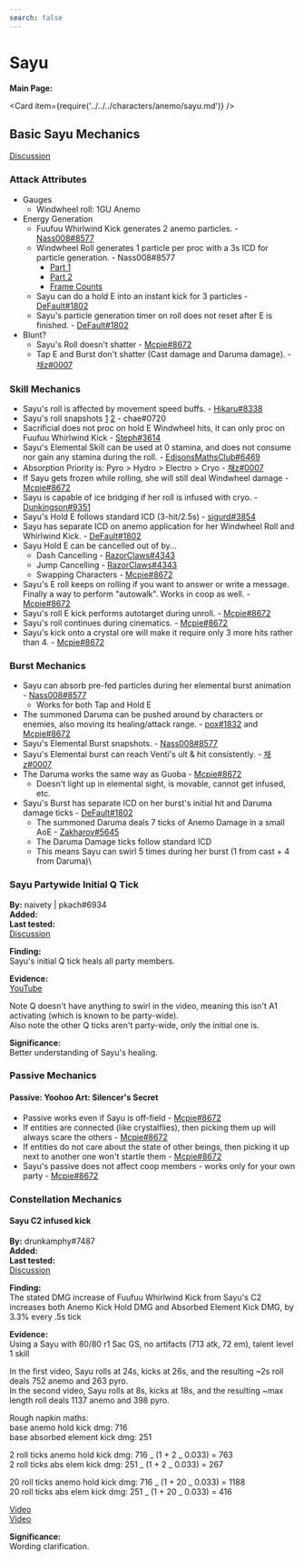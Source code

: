 ```yaml
---
search: false
---
```


# Sayu

**Main Page:**

<Card item={require('../../../characters/anemo/sayu.md')} />

## Basic Sayu Mechanics

[Discussion](https://tickets.deeznuts.moe/ticket-archive/attachments_873816131952070666_878384038103097364_transcript-sayu-basic-mechanics.html)

### Attack Attributes

* Gauges
  * Windwheel roll: 1GU Anemo
* Energy Generation
  * Fuufuu Whirlwind Kick generates 2 anemo particles. - [Nass008#8577](https://youtu.be/mu5q-BSjOQQ)
  * Windwheel Roll generates 1 particle per proc with a 3s ICD for particle generation. - Nass008#8577
    * [Part 1](https://youtu.be/QF9skUTnJmY)
    * [Part 2](https://youtu.be/vrk5D-6fCME)
    * [Frame Counts](https://imgur.com/PKGxrTT)
  * Sayu can do a hold E into an instant kick for 3 particles - [DeFault#1802](https://youtu.be/rlztgVXikw4)
  * Sayu's particle generation timer on roll does not reset after E is finished. - [DeFault#1802](https://youtu.be/H15YvXdoPB4)
* Blunt?
  * Sayu's Roll doesn't shatter - [Mcpie#8672](https://youtu.be/HawcofVHV6I)
  * Tap E and Burst don't shatter (Cast damage and Daruma damage). - [채z#0007](https://youtu.be/p4LjYgzw74Q)

### Skill Mechanics

* Sayu's roll is affected by movement speed buffs. - [Hikaru#8338](https://youtu.be/zlPtLamzvVg)
* Sayu's roll snapshots [1](https://youtu.be/fM_7247lDqk) [2](https://youtu.be/XrN4D5es3-g) - chae#0720
* Sacrificial does not proc on hold E Windwheel hits, it can only proc on Fuufuu Whirlwind Kick - [Steph#3614](https://www.youtube.com/watch?v=A_QoytoKyZw)
* Sayu's Elemental Skill can be used at 0 stamina, and does not consume nor gain any stamina during the roll. - [EdisonsMathsClub#6469](https://www.youtube.com/watch?v=EboCmsXMfIo&feature=youtu.be)
* Absorption Priority is: Pyro > Hydro > Electro > Cryo - [채z#0007](https://youtu.be/E8hTyByWYF0)
* If Sayu gets frozen while rolling, she will still deal Windwheel damage - [Mcpie#8672](https://youtu.be/HawcofVHV6I)
* Sayu is capable of ice bridging if her roll is infused with cryo. - [Dunkingson#9351](https://imgur.com/a/gUFyt8Y)
* Sayu's Hold E follows standard ICD (3-hit/2.5s) - [sigurd#3854](https://youtu.be/ko1xQoItN30)
* Sayu has separate ICD on anemo application for her Windwheel Roll and Whirlwind Kick. - [DeFault#1802](https://youtu.be/ssYgLkdNzq8)
* Sayu Hold E can be cancelled out of by...
  * Dash Cancelling - [RazorClaws#4343](https://www.youtube.com/watch?v=vwKnua1AOCI)
  * Jump Cancelling - [RazorClaws#4343](https://www.youtube.com/watch?v=NWDobcF8vpg)
  * Swapping Characters - [Mcpie#8672](https://i.imgur.com/SUEmTnj.mp4)
* Sayu's E roll keeps on rolling if you want to answer or write a message. Finally a way to perform "autowalk". Works in coop as well. - [Mcpie#8672](https://i.imgur.com/bbliYsk.mp4)
* Sayu's roll E kick performs autotarget during unroll. - [Mcpie#8672](https://i.imgur.com/AmJdNSP.mp4)
* Sayu's roll continues during cinematics. - [Mcpie#8672](https://i.imgur.com/GH6nirt.mp4)
* Sayu's kick onto a crystal ore will make it require only 3 more hits rather than 4. - [Mcpie#8672](https://i.imgur.com/1OqLOWP.mp4)

### Burst Mechanics

* Sayu can absorb pre-fed particles during her elemental burst animation - [Nass008#8577](https://youtu.be/bdHedirf9VA)
  * Works for both Tap and Hold E
* The summoned Daruma can be pushed around by characters or enemies, also moving its healing/attack range. - [pox#1832](https://www.youtube.com/watch?v=xwFdbiW44Us) and [Mcpie#8672](https://youtu.be/V2C8a2WLugk)
* Sayu's Elemental Burst snapshots. - [Nass008#8577](https://youtu.be/rK3JGXBc-eo)
* Sayu's Elemental burst can reach Venti's ult & hit consistently. - [채z#0007](https://imgur.com/a/QPWqZbh)
* The Daruma works the same way as Guoba - [Mcpie#8672](https://i.imgur.com/UweRgyV.mp4)
  * Doesn't light up in elemental sight, is movable, cannot get infused, etc.
* Sayu's Burst has separate ICD on her burst's initial hit and Daruma damage ticks - [DeFault#1802](https://youtu.be/KLy1f8aKkBg)
  * The summoned Daruma deals 7 ticks of Anemo Damage in a small AoE - [Zakharov#5645](https://imgur.com/a/wyIaelB)
  * The Daruma Damage ticks follow standard ICD
  * This means Sayu can swirl 5 times during her burst (1 from cast + 4 from Daruma)\

### Sayu Partywide Initial Q Tick

**By:** naivety | pkach\#6934  
**Added:** <Version date="2022-09-05" />  
**Last tested:**  <Version date="2022-09-05" />  
[Discussion](https://tickets.deeznuts.moe/transcripts/sayu-partywide-initial-q-tick)

**Finding:**  
Sayu's initial Q tick heals all party members.  
  
**Evidence:**  
[YouTube](https://youtu.be/Rr2PrRWWbs0)
  
Note Q doesn't have anything to swirl in the video, meaning this isn't A1 activating (which is known to be party-wide).  
Also note the other Q ticks aren't party-wide, only the initial one is.  
  
**Significance:**  
Better understanding of Sayu's healing.  

### Passive Mechanics

#### Passive: Yoohoo Art: Silencer's Secret

* Passive works even if Sayu is off-field - [Mcpie#8672](https://i.imgur.com/xUpatkg.mp4)
* If entities are connected (like crystalflies), then picking them up will always scare the others - [Mcpie#8672](https://i.imgur.com/wjFjETt.mp4)
* If entities do not care about the state of other beings, then picking it up next to another one won't startle them - [Mcpie#8672](https://i.imgur.com/xUpatkg.mp4)
* Sayu's passive does not affect coop members - works only for your own party - [Mcpie#8672](https://i.imgur.com/i41t4tD.mp4)

### Constellation Mechanics

#### Sayu C2 infused kick

**By:** drunkamphy#7487  
**Added:** <Version date="2021-09-25" />  
**Last tested:** <VersionHl date="2021-09-25" />  
[Discussion](https://tickets.deeznuts.moe/ticket-archive/attachments_881438570236235786_891207395609554995_transcript-sayu-ball-c2-infused-kick.html)

**Finding:**  
The stated DMG increase of Fuufuu Whirlwind Kick from Sayu's C2 increases both Anemo Kick Hold DMG and Absorbed Element Kick DMG, by 3.3% every .5s tick

**Evidence:**  
Using a Sayu with 80/80 r1 Sac GS, no artifacts (713 atk, 72 em), talent level 1 skill

In the first video, Sayu rolls at 24s, kicks at 26s, and the resulting ~2s roll deals 752 anemo and 263 pyro.  
In the second video, Sayu rolls at 8s, kicks at 18s, and the resulting ~max length roll deals 1137 anemo and 398 pyro.

Rough napkin maths:  
base anemo hold kick dmg: 716  
base absorbed element kick dmg: 251

2 roll ticks anemo hold kick dmg: 716 _ (1 + 2 _ 0.033) = 763  
2 roll ticks abs elem kick dmg: 251 _ (1 + 2 _ 0.033) = 267

20 roll ticks anemo hold kick dmg: 716 _ (1 + 20 _ 0.033) = 1188  
20 roll ticks abs elem kick dmg: 251 _ (1 + 20 _ 0.033) = 416

[Video](https://www.youtube.com/watch?v=EeB9czD78KQ)  
[Video](https://www.youtube.com/watch?v=-nyGLWR1pA0)

**Significance:**  
Wording clarification.
